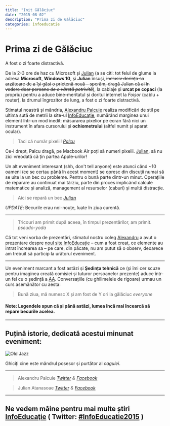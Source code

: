 ```yaml
---
title: "Init Gălăciuc"
date: "2015-08-02"
description: "Prima zi de Gălăciuc"
categories: infoeducatie
---
```


# Prima zi de Gălăciuc

A fost o zi foarte distractivă.

De la 2-3 ore de haz cu Microsoft și [Julian](#julian) (a se citi: tot felul de glume la adresa **Microsoft**, **Windows 10**, și **Julian** însuși, <strike>inclusiv dorința sa arzătoare de a își găsi o prietenă nouă – sperăm, dragă Julian că ai în vedere doar peroane *de o vârstă potrivită*</strike>), la cablaje și **urcat pe copaci** (la propriu) pentru a aduce bine-meritatul și doritul internet la *Foișor* (cablu + router), la drumul îngrozitor de lung, a fost o zi foarte distractivă.

Stimatul noastră și mândria, [Alexandru Palcuie](#palcu) realiza modificări de stil pe ultima sută de metrii la site-ul [InfoEducație](https://infoeducatie.ro/), numărând marginea unui element într-un mod inedit: măsurarea pixelior pe ecran fără nici un instrument în afara cursorului și **ochiometrului** (altfel numit și aparat ocular).

> Taci că număr pixelii! <cite>[Palcu](#palcu)</cite>

Ce-i drept, Palcu dragă, pe Macbook Air poți să numeri pixelii. [Julian](#julian), să nu zici vreodată că țin partea Apple-urilor!

Un alt eveniment interesant (shh, don't tell anyone) este atunci când ~10 oameni (ce se certau până în acest moment) se opresc din discuții numai să se uite la un bec cu probleme. Pentru o bună parte dintr-un minut. Operațiile de reparare au continuat mai târziu, parte din proces implicând calcule matematice și analiză, management al resurselor (caburi) și multă distracție.

> Aici se repară un bec <cite>[Julian](#julian)</cite>

*UPDATE*: Becurile erau noi-nouțe, luate în ziua curentă.

----

<!-- ## Cel mai interesant, impresionant si all in all awesome eveniment a fost totuși `Auto-numirea domnului Sabin Buraga ca șef comisie web`.

Domnul Buraga s-a ridicat pur și simplu în picioare, și a cerut locul de șep comisie web, și printre aplauze și râsete i-a fost acordat titlul onorific. Sincer, cred că a fost cel mai *tare* eveniment al taberei până acum (și probabil până la sfârșit). -->

> Tricouri am primit după aceea, în timpul prezentărilor, am primit. <cite>pseudo-yoda</cite>

Că tot veni vorba de prezentări, stimatul nostru coleg [Alexandru](#palcu) a avut o prezentare despre [noul site InfoEducație](https://infoeducatie.ro/) – cum a fost creat, ce elemente au intrat încrearea sa – pe care, din păcate, nu am putut să o observ, deoarece am trebuit să particip la urătorul eveniment.

---

Un eveniment marcant a fost astăzi și **Ședința tehnică** ce (și îmi cer scuze pentru imaginea creată comisiei și tuturor persoanelor prezente) aduce într-un fel cu o ședință a [AA](http://www.alcooliciianonimi.ro/index.php/ro/). Conversațiile (cu ghilimelele de rigoare) urmau un curs asemănător cu aesta:

> Bună ziua, mă numesc X și am fost de Y ori la gălăciuc <cite>everyone</cite>

#### Note: Legendele spun că și până astăzi, lumea încă mai încearcă să repare becurile acelea.

---

## Puțină istorie, dedicată acestui minunat eveniment:

![Old Jazz](https://lh3.googleusercontent.com/IhUCH7CyhGyAHdHdkEpEoGlQqBDEbnNah7gFWw4xTg0=w2048-h1536-no)

Ghiciți cine este mândrul posesor și purtător al *cagulei*.

---

<span id="palcu"></span>
> Alexandru Palcuie <cite>[Twitter][palcutwitter] & [Facebook][palcufacebook]

<span id="julian"></span>
> Julian Atanasoae <cite>[Twitter][juliantwitter] & [Facebook][julianfacebook]

---

## Ne vedem mâine pentru mai multe știri [InfoEducație](https://infoeducatie.ro/) ( Twitter:  [#InfoEducatie2015](https://twitter.com/hashtag/InfoEducatie2015) )

[julianfacebook]: https://www.facebook.com/julian.atanasoae
[juliantwitter]: https://twitter.com/julianatanasoae
[palcufacebook]: https://www.facebook.com/palcuiealex
[palcutwitter]: https://twitter.com/alexpalcuie
